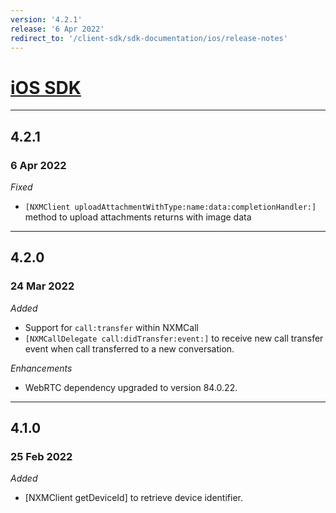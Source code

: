 ```yaml
---
version: '4.2.1'
release: '6 Apr 2022'
redirect_to: '/client-sdk/sdk-documentation/ios/release-notes'
---
```

# [iOS SDK](https://developer.nexmo.com/client-sdk/sdk-documentation/ios)

---

## 4.2.1
### 6 Apr 2022

*Fixed*

- `[NXMClient uploadAttachmentWithType:name:data:completionHandler:]` method to upload attachments returns with image data

---

## 4.2.0
### 24 Mar 2022

*Added*

- Support for `call:transfer` within NXMCall
- `[NXMCallDelegate call:didTransfer:event:]` to receive new call transfer event when call transferred to a new conversation.

*Enhancements*

- WebRTC dependency upgraded to version 84.0.22.

---

## 4.1.0
### 25 Feb 2022

*Added*

- [NXMClient getDeviceId] to retrieve device identifier.
